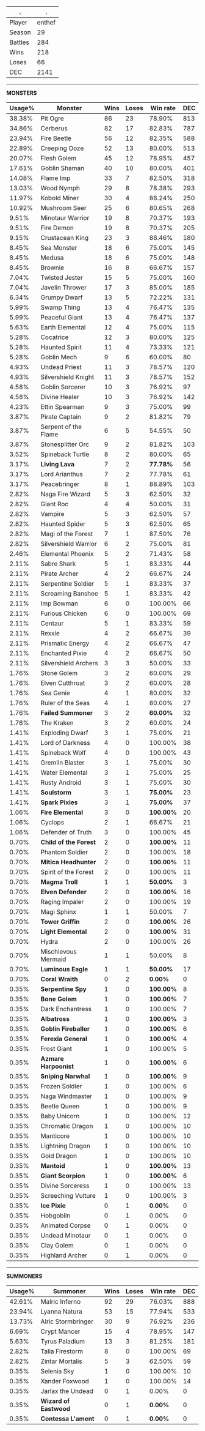 .|.
|-|-
Player|enthef
Season|29
Battles|284
Wins|218
Loses|66
DEC|2141

---
**MONSTERS**

Usage%|Monster|Wins|Loses|Win rate|DEC|
-|-|-|-|-|-|
38.38%|Pit Ogre|86|23|78.90%|813|
34.86%|Cerberus|82|17|82.83%|787|
23.94%|Fire Beetle|56|12|82.35%|588|
22.89%|Creeping Ooze|52|13|80.00%|513|
20.07%|Flesh Golem|45|12|78.95%|457|
17.61%|Goblin Shaman|40|10|80.00%|401|
14.08%|Flame Imp|33|7|82.50%|318|
13.03%|Wood Nymph|29|8|78.38%|293|
11.97%|Kobold Miner|30|4|88.24%|250|
10.92%|Mushroom Seer|25|6|80.65%|268|
9.51%|Minotaur Warrior|19|8|70.37%|193|
9.51%|Fire Demon|19|8|70.37%|205|
9.15%|Crustacean King|23|3|88.46%|180|
8.45%|Sea Monster|18|6|75.00%|145|
8.45%|Medusa|18|6|75.00%|148|
8.45%|Brownie|16|8|66.67%|157|
7.04%|Twisted Jester|15|5|75.00%|160|
7.04%|Javelin Thrower|17|3|85.00%|185|
6.34%|Grumpy Dwarf|13|5|72.22%|131|
5.99%|Swamp Thing|13|4|76.47%|135|
5.99%|Peaceful Giant|13|4|76.47%|137|
5.63%|Earth Elemental|12|4|75.00%|115|
5.28%|Cocatrice|12|3|80.00%|125|
5.28%|Haunted Spirit|11|4|73.33%|121|
5.28%|Goblin Mech|9|6|60.00%|80|
4.93%|Undead Priest|11|3|78.57%|120|
4.93%|Silvershield Knight|11|3|78.57%|152|
4.58%|Goblin Sorcerer|10|3|76.92%|97|
4.58%|Divine Healer|10|3|76.92%|142|
4.23%|Ettin Spearman|9|3|75.00%|99|
3.87%|Pirate Captain|9|2|81.82%|79|
3.87%|Serpent of the Flame|6|5|54.55%|50|
3.87%|Stonesplitter Orc|9|2|81.82%|103|
3.52%|Spineback Turtle|8|2|80.00%|65|
3.17%|**Living Lava**|7|2|**77.78%**|56|
3.17%|Lord Arianthus|7|2|77.78%|61|
3.17%|Peacebringer|8|1|88.89%|103|
2.82%|Naga Fire Wizard|5|3|62.50%|32|
2.82%|Giant Roc|4|4|50.00%|31|
2.82%|Vampire|5|3|62.50%|57|
2.82%|Haunted Spider|5|3|62.50%|65|
2.82%|Magi of the Forest|7|1|87.50%|76|
2.82%|Silvershield Warrior|6|2|75.00%|81|
2.46%|Elemental Phoenix|5|2|71.43%|58|
2.11%|Sabre Shark|5|1|83.33%|44|
2.11%|Pirate Archer|4|2|66.67%|24|
2.11%|Serpentine Soldier|5|1|83.33%|37|
2.11%|Screaming Banshee|5|1|83.33%|42|
2.11%|Imp Bowman|6|0|100.00%|66|
2.11%|Furious Chicken|6|0|100.00%|69|
2.11%|Centaur|5|1|83.33%|59|
2.11%|Rexxie|4|2|66.67%|39|
2.11%|Prismatic Energy|4|2|66.67%|47|
2.11%|Enchanted Pixie|4|2|66.67%|50|
2.11%|Silvershield Archers|3|3|50.00%|33|
1.76%|Stone Golem|3|2|60.00%|29|
1.76%|Elven Cutthroat|3|2|60.00%|28|
1.76%|Sea Genie|4|1|80.00%|32|
1.76%|Ruler of the Seas|4|1|80.00%|27|
1.76%|**Failed Summoner**|3|2|**60.00%**|32|
1.76%|The Kraken|3|2|60.00%|24|
1.41%|Exploding Dwarf|3|1|75.00%|21|
1.41%|Lord of Darkness|4|0|100.00%|38|
1.41%|Spineback Wolf|4|0|100.00%|43|
1.41%|Gremlin Blaster|3|1|75.00%|30|
1.41%|Water Elemental|3|1|75.00%|25|
1.41%|Rusty Android|3|1|75.00%|30|
1.41%|**Soulstorm**|3|1|**75.00%**|23|
1.41%|**Spark Pixies**|3|1|**75.00%**|37|
1.06%|**Fire Elemental**|3|0|**100.00%**|20|
1.06%|Cyclops|2|1|66.67%|21|
1.06%|Defender of Truth|3|0|100.00%|45|
0.70%|**Child of the Forest**|2|0|**100.00%**|11|
0.70%|Phantom Soldier|2|0|100.00%|18|
0.70%|**Mitica Headhunter**|2|0|**100.00%**|11|
0.70%|Spirit of the Forest|2|0|100.00%|11|
0.70%|**Magma Troll**|1|1|**50.00%**|3|
0.70%|**Elven Defender**|2|0|**100.00%**|16|
0.70%|Raging Impaler|2|0|100.00%|19|
0.70%|Magi Sphinx|1|1|50.00%|7|
0.70%|**Tower Griffin**|2|0|**100.00%**|26|
0.70%|**Light Elemental**|2|0|**100.00%**|31|
0.70%|Hydra|2|0|100.00%|26|
0.70%|Mischievous Mermaid|1|1|50.00%|8|
0.70%|**Luminous Eagle**|1|1|**50.00%**|17|
0.70%|**Coral Wraith**|0|2|**0.00%**|0|
0.35%|**Serpentine Spy**|1|0|**100.00%**|8|
0.35%|**Bone Golem**|1|0|**100.00%**|7|
0.35%|Dark Enchantress|1|0|100.00%|7|
0.35%|**Albatross**|1|0|**100.00%**|3|
0.35%|**Goblin Fireballer**|1|0|**100.00%**|6|
0.35%|**Ferexia General**|1|0|**100.00%**|4|
0.35%|Frost Giant|1|0|100.00%|5|
0.35%|**Azmare Harpoonist**|1|0|**100.00%**|6|
0.35%|**Sniping Narwhal**|1|0|**100.00%**|9|
0.35%|Frozen Soldier|1|0|100.00%|6|
0.35%|Naga Windmaster|1|0|100.00%|9|
0.35%|Beetle Queen|1|0|100.00%|9|
0.35%|Baby Unicorn|1|0|100.00%|12|
0.35%|Chromatic Dragon|1|0|100.00%|10|
0.35%|Manticore|1|0|100.00%|10|
0.35%|Lightning Dragon|1|0|100.00%|10|
0.35%|Gold Dragon|1|0|100.00%|10|
0.35%|**Mantoid**|1|0|**100.00%**|13|
0.35%|**Giant Scorpion**|1|0|**100.00%**|6|
0.35%|Divine Sorceress|1|0|100.00%|13|
0.35%|Screeching Vulture|1|0|100.00%|3|
0.35%|**Ice Pixie**|0|1|**0.00%**|0|
0.35%|Hobgoblin|0|1|0.00%|0|
0.35%|Animated Corpse|0|1|0.00%|0|
0.35%|Undead Minotaur|0|1|0.00%|0|
0.35%|Clay Golem|0|1|0.00%|0|
0.35%|Highland Archer|0|1|0.00%|0|

---
**SUMMONERS**

Usage%|Summoner|Wins|Loses|Win rate|DEC|
-|-|-|-|-|-|
42.61%|Malric Inferno|92|29|76.03%|888|
23.94%|Lyanna Natura|53|15|77.94%|533|
13.73%|Alric Stormbringer|30|9|76.92%|236|
6.69%|Crypt Mancer|15|4|78.95%|147|
5.63%|Tyrus Paladium|13|3|81.25%|181|
2.82%|Talia Firestorm|8|0|100.00%|69|
2.82%|Zintar Mortalis|5|3|62.50%|59|
0.35%|Selenia Sky|1|0|100.00%|10|
0.35%|Xander Foxwood|1|0|100.00%|14|
0.35%|Jarlax the Undead|0|1|0.00%|0|
0.35%|**Wizard of Eastwood**|0|1|**0.00%**|0|
0.35%|**Contessa L'ament**|0|1|**0.00%**|0|
